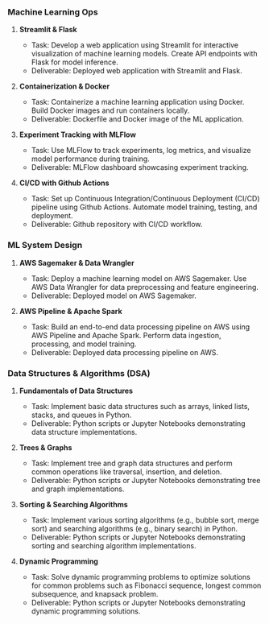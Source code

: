 ### Machine Learning Ops

1. **Streamlit & Flask**
   - Task: Develop a web application using Streamlit for interactive visualization of machine learning models. Create API endpoints with Flask for model inference.
   - Deliverable: Deployed web application with Streamlit and Flask.

2. **Containerization & Docker**
   - Task: Containerize a machine learning application using Docker. Build Docker images and run containers locally.
   - Deliverable: Dockerfile and Docker image of the ML application.

3. **Experiment Tracking with MLFlow**
   - Task: Use MLFlow to track experiments, log metrics, and visualize model performance during training.
   - Deliverable: MLFlow dashboard showcasing experiment tracking.

4. **CI/CD with Github Actions**
   - Task: Set up Continuous Integration/Continuous Deployment (CI/CD) pipeline using Github Actions. Automate model training, testing, and deployment.
   - Deliverable: Github repository with CI/CD workflow.

### ML System Design

1. **AWS Sagemaker & Data Wrangler**
   - Task: Deploy a machine learning model on AWS Sagemaker. Use AWS Data Wrangler for data preprocessing and feature engineering.
   - Deliverable: Deployed model on AWS Sagemaker.

2. **AWS Pipeline & Apache Spark**
   - Task: Build an end-to-end data processing pipeline on AWS using AWS Pipeline and Apache Spark. Perform data ingestion, processing, and model training.
   - Deliverable: Deployed data processing pipeline on AWS.

### Data Structures & Algorithms (DSA)

1. **Fundamentals of Data Structures**
   - Task: Implement basic data structures such as arrays, linked lists, stacks, and queues in Python.
   - Deliverable: Python scripts or Jupyter Notebooks demonstrating data structure implementations.

2. **Trees & Graphs**
   - Task: Implement tree and graph data structures and perform common operations like traversal, insertion, and deletion.
   - Deliverable: Python scripts or Jupyter Notebooks demonstrating tree and graph implementations.

3. **Sorting & Searching Algorithms**
   - Task: Implement various sorting algorithms (e.g., bubble sort, merge sort) and searching algorithms (e.g., binary search) in Python.
   - Deliverable: Python scripts or Jupyter Notebooks demonstrating sorting and searching algorithm implementations.

4. **Dynamic Programming**
   - Task: Solve dynamic programming problems to optimize solutions for common problems such as Fibonacci sequence, longest common subsequence, and knapsack problem.
   - Deliverable: Python scripts or Jupyter Notebooks demonstrating dynamic programming solutions.
